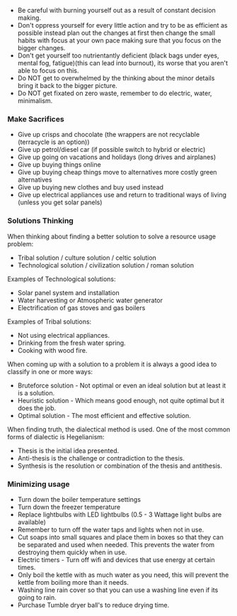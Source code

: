 - Be careful with burning yourself out as a result of constant decision making.
- Don't oppress yourself for every little action and try to be as efficient as possible instead plan out the changes at first then change the small habits with focus at your own pace making sure that you focus on the bigger changes.
- Don't get yourself too nutrientantly deficient (black bags under eyes, mental fog, fatigue)(this can lead into burnout), its worse that you aren't able to focus on this.
- Do NOT get to overwhelmed by the thinking about the minor details bring it back to the bigger picture.
- Do NOT get fixated on zero waste, remember to do electric, water, minimalism.

### Make Sacrifices
- Give up crisps and chocolate (the wrappers are not recyclable (terracycle is an option))
- Give up petrol/diesel car (if possible switch to hybrid or electric)
- Give up going on vacations and holidays (long drives and airplanes)
- Give up buying things online
- Give up buying cheap things move to alternatives more costly green alternatives
- Give up buying new clothes and buy used instead
- Give up electrical appliances use and return to traditional ways of living (unless you get solar panels)

### Solutions Thinking
When thinking about finding a better solution to solve a resource usage problem:
- Tribal solution / culture solution / celtic solution
- Technological solution / civilization solution / roman solution

Examples of Technological solutions:
- Solar panel system and installation
- Water harvesting or Atmospheric water generator
- Electrification of gas stoves and gas boilers

Examples of Tribal solutions:
- Not using electrical appliances.
- Drinking from the fresh water spring.
- Cooking with wood fire.

When coming up with a solution to a problem it is always a good idea to classify in one or more ways:
- Bruteforce solution - Not optimal or even an ideal solution but at least it is a solution.
- Heuristic solution - Which means good enough, not quite optimal but it does the job.
- Optimal solution - The most efficient and effective solution.

When finding truth, the dialectical method is used. One of the most common forms of dialectic is Hegelianism: 
- Thesis is the initial idea presented.
- Anti-thesis is the challenge or contradiction to the thesis.
- Synthesis is the resolution or combination of the thesis and antithesis.

### Minimizing usage
- Turn down the boiler temperature settings
- Turn down the freezer temperature
- Replace lightbulbs with LED lightbulbs (0.5 - 3 Wattage light bulbs are available)
- Remember to turn off the water taps and lights when not in use.
- Cut soaps into small squares and place them in boxes so that they can be separated and used when needed. This prevents the water from destroying them quickly when in use.
- Electric timers - Turn off wifi and devices that use energy at certain times.
- Only boil the kettle with as much water as you need, this will prevent the kettle from boiling more than it needs.
- Washing line rain cover so that you can use a washing line even if its going to rain.
- Purchase Tumble dryer ball's to reduce drying time.
